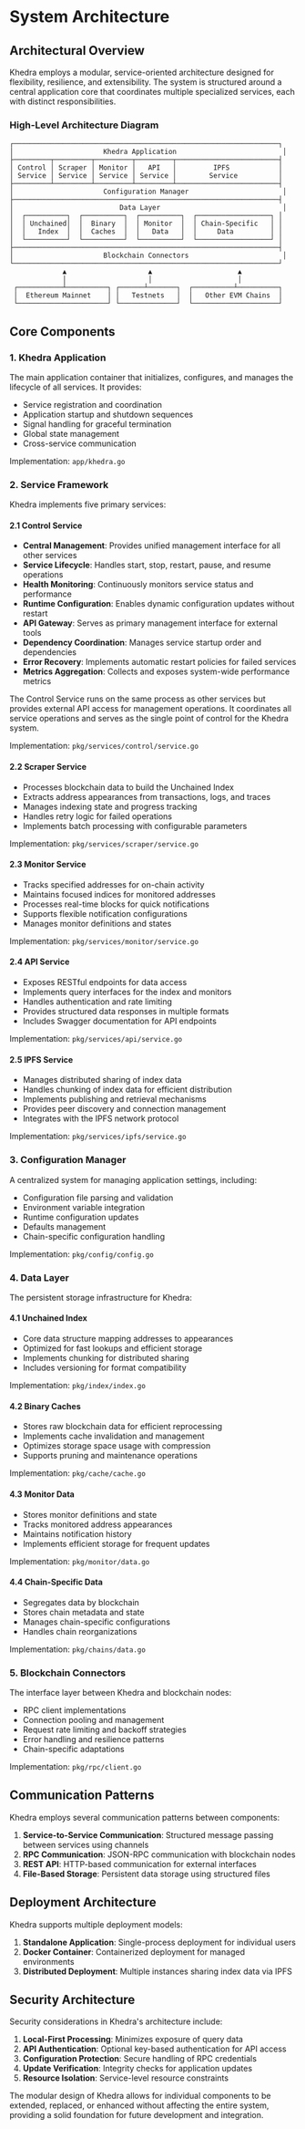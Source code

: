 # System Architecture

## Architectural Overview

Khedra employs a modular, service-oriented architecture designed for flexibility, resilience, and extensibility. The system is structured around a central application core that coordinates multiple specialized services, each with distinct responsibilities.

### High-Level Architecture Diagram

```
┌─────────────────────────────────────────────────────────────────┐
│                      Khedra Application                          │
├─────────┬─────────┬─────────┬─────────┬─────────────────────────┤
│ Control │ Scraper │ Monitor │   API   │         IPFS            │
│ Service │ Service │ Service │ Service │        Service          │
├─────────┴─────────┴─────────┴─────────┴─────────────────────────┤
│                      Configuration Manager                       │
├─────────────────────────────────────────────────────────────────┤
│                          Data Layer                              │
│  ┌──────────┐  ┌──────────┐  ┌──────────┐  ┌──────────────────┐ │
│  │ Unchained│  │  Binary  │  │ Monitor  │  │ Chain-Specific   │ │
│  │   Index  │  │  Caches  │  │   Data   │  │     Data         │ │
│  └──────────┘  └──────────┘  └──────────┘  └──────────────────┘ │
├─────────────────────────────────────────────────────────────────┤
│                      Blockchain Connectors                       │
└─────────────────────────────────────────────────────────────────┘
             ▲                    ▲                     ▲
             │                    │                     │
 ┌───────────┴──────────┐ ┌──────┴───────┐  ┌──────────┴──────────┐
 │  Ethereum Mainnet    │ │   Testnets   │  │   Other EVM Chains  │
 └──────────────────────┘ └──────────────┘  └─────────────────────┘
```

## Core Components

### 1. Khedra Application

The main application container that initializes, configures, and manages the lifecycle of all services. It provides:

- Service registration and coordination
- Application startup and shutdown sequences
- Signal handling for graceful termination
- Global state management
- Cross-service communication

Implementation: `app/khedra.go`

### 2. Service Framework

Khedra implements five primary services:

#### 2.1 Control Service

- **Central Management**: Provides unified management interface for all other services
- **Service Lifecycle**: Handles start, stop, restart, pause, and resume operations
- **Health Monitoring**: Continuously monitors service status and performance
- **Runtime Configuration**: Enables dynamic configuration updates without restart
- **API Gateway**: Serves as primary management interface for external tools
- **Dependency Coordination**: Manages service startup order and dependencies
- **Error Recovery**: Implements automatic restart policies for failed services
- **Metrics Aggregation**: Collects and exposes system-wide performance metrics

The Control Service runs on the same process as other services but provides external API access for management operations. It coordinates all service operations and serves as the single point of control for the Khedra system.

Implementation: `pkg/services/control/service.go`

#### 2.2 Scraper Service

- Processes blockchain data to build the Unchained Index
- Extracts address appearances from transactions, logs, and traces
- Manages indexing state and progress tracking
- Handles retry logic for failed operations
- Implements batch processing with configurable parameters

Implementation: `pkg/services/scraper/service.go`

#### 2.3 Monitor Service

- Tracks specified addresses for on-chain activity
- Maintains focused indices for monitored addresses
- Processes real-time blocks for quick notifications
- Supports flexible notification configurations
- Manages monitor definitions and states

Implementation: `pkg/services/monitor/service.go`

#### 2.4 API Service

- Exposes RESTful endpoints for data access
- Implements query interfaces for the index and monitors
- Handles authentication and rate limiting
- Provides structured data responses in multiple formats
- Includes Swagger documentation for API endpoints

Implementation: `pkg/services/api/service.go`

#### 2.5 IPFS Service

- Manages distributed sharing of index data
- Handles chunking of index data for efficient distribution
- Implements publishing and retrieval mechanisms
- Provides peer discovery and connection management
- Integrates with the IPFS network protocol

Implementation: `pkg/services/ipfs/service.go`

### 3. Configuration Manager

A centralized system for managing application settings, including:

- Configuration file parsing and validation
- Environment variable integration
- Runtime configuration updates
- Defaults management
- Chain-specific configuration handling

Implementation: `pkg/config/config.go`

### 4. Data Layer

The persistent storage infrastructure for Khedra:

#### 4.1 Unchained Index

- Core data structure mapping addresses to appearances
- Optimized for fast lookups and efficient storage
- Implements chunking for distributed sharing
- Includes versioning for format compatibility

Implementation: `pkg/index/index.go`

#### 4.2 Binary Caches

- Stores raw blockchain data for efficient reprocessing
- Implements cache invalidation and management
- Optimizes storage space usage with compression
- Supports pruning and maintenance operations

Implementation: `pkg/cache/cache.go`

#### 4.3 Monitor Data

- Stores monitor definitions and state
- Tracks monitored address appearances
- Maintains notification history
- Implements efficient storage for frequent updates

Implementation: `pkg/monitor/data.go`

#### 4.4 Chain-Specific Data

- Segregates data by blockchain
- Stores chain metadata and state
- Manages chain-specific configurations
- Handles chain reorganizations

Implementation: `pkg/chains/data.go`

### 5. Blockchain Connectors

The interface layer between Khedra and blockchain nodes:

- RPC client implementations
- Connection pooling and management
- Request rate limiting and backoff strategies
- Error handling and resilience patterns
- Chain-specific adaptations

Implementation: `pkg/rpc/client.go`

## Communication Patterns

Khedra employs several communication patterns between components:

1. **Service-to-Service Communication**: Structured message passing between services using channels
2. **RPC Communication**: JSON-RPC communication with blockchain nodes
3. **REST API**: HTTP-based communication for external interfaces
4. **File-Based Storage**: Persistent data storage using structured files

## Deployment Architecture

Khedra supports multiple deployment models:

1. **Standalone Application**: Single-process deployment for individual users
2. **Docker Container**: Containerized deployment for managed environments
3. **Distributed Deployment**: Multiple instances sharing index data via IPFS

## Security Architecture

Security considerations in Khedra's architecture include:

1. **Local-First Processing**: Minimizes exposure of query data
2. **API Authentication**: Optional key-based authentication for API access
3. **Configuration Protection**: Secure handling of RPC credentials
4. **Update Verification**: Integrity checks for application updates
5. **Resource Isolation**: Service-level resource constraints

The modular design of Khedra allows for individual components to be extended, replaced, or enhanced without affecting the entire system, providing a solid foundation for future development and integration.
